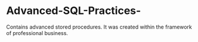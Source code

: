 # Advanced-SQL-Practices-
Contains advanced stored procedures. It was created within the framework of professional business.
